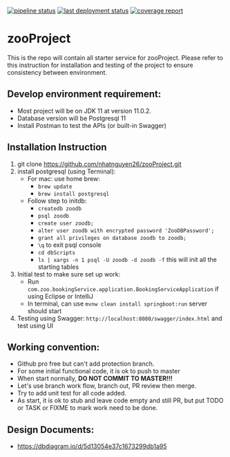 [![pipeline status](https://gitlab.com/zooteamworkspace/zooProject/badges/master/pipeline.svg)](https://gitlab.com/zooteamworkspace/zooProject/commits/master)
[![last deployment status](https://gitlab.com/zooteamworkspace/zooProject/badges/master/pipeline.svg)](https://gitlab.com/zooteamworkspace/zooProject/commits/heroku-deploy)
[![coverage report](https://gitlab.com/zooteamworkspace/zooProject/badges/master/coverage.svg)](https://gitlab.com/zooteamworkspace/zooProject/commits/master)

# zooProject

This is the repo will contain all starter service for zooProject.
Please refer to this instruction for installation and testing of the project to ensure consistency between environment.

## Develop environment requirement:

- Most project will be on JDK 11 at version 11.0.2.
- Database version will be Postgresql 11
- Install Postman to test the APIs (or built-in Swagger)

## Installation Instruction

1. git clone https://github.com/nhatnguyen26/zooProject.git
2. install postgresql (using Terminal):
    - For mac: use home brew: 
        - `brew update` 
        - `brew install postgresql`
    - Follow step to initdb:
        - `createdb zoodb`
        - `psql zoodb`
        - `create user zoodb;`
        - `alter user zoodb with encrypted password 'ZooDBPassword';`
        - `grant all privileges on database zoodb to zoodb;`
        - `\q` to exit psql console
        - `cd dbScripts`
        - `ls | xargs -n 1 psql -U zoodb -d zoodb -f` this will init all the starting tables
3. Initial test to make sure set up work: 
    - Run `com.zoo.bookingService.application.BookingServiceApplication` if using Eclipse or IntelliJ
    - In terminal, can use `mvnw clean install springboot:run` server should start
4. Testing using Swagger: `http://localhost:8080/swagger/index.html` and test using UI

## Working convention:

- Github pro free but can't add protection branch.
- For some initial functional code, it is ok to push to master
- When start normally, **DO NOT COMMIT TO MASTER!!!**
- Let's use branch work flow, branch out, PR review then merge.
- Try to add unit test for all code added.
- As start, it is ok to stub and leave code empty and still PR, but put TODO or TASK or FIXME to mark work need to be done.

## Design Documents:

- https://dbdiagram.io/d/5d13054e37c1673299db1a95

